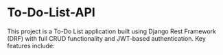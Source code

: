 # To-Do-List-API
This project is a To-Do List application built using Django Rest Framework (DRF) with full CRUD functionality and JWT-based authentication. Key features include:
